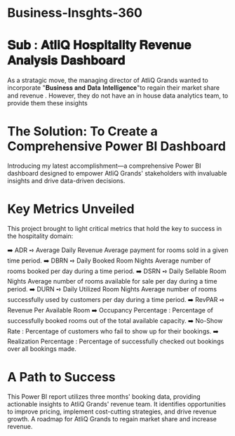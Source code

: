 # Business-Insghts-360

# 𝐒𝐮𝐛 : 𝐀𝐭𝐥𝐢𝐐 𝐇𝐨𝐬𝐩𝐢𝐭𝐚𝐥𝐢𝐭𝐲 𝐑𝐞𝐯𝐞𝐧𝐮𝐞 𝐀𝐧𝐚𝐥𝐲𝐬𝐢𝐬 𝐃𝐚𝐬𝐡𝐛𝐨𝐚𝐫𝐝

As a stratagic move, the managing director of AtliQ Grands wanted to incorporate "𝐁𝐮𝐬𝐢𝐧𝐞𝐬𝐬 𝐚𝐧𝐝 𝐃𝐚𝐭𝐚 𝐈𝐧𝐭𝐞𝐥𝐥𝐢𝐠𝐞𝐧𝐜𝐞"to regain their market share and revenue . However, they do not have an in house data analytics team, to provide them these insights

# The Solution: To Create a Comprehensive Power BI Dashboard 

Introducing my latest accomplishment—a comprehensive Power BI dashboard designed to empower AtliQ Grands' stakeholders with invaluable insights and drive data-driven decisions.

# Key Metrics Unveiled 

This project brought to light critical metrics that hold the key to success in the hospitality domain:

➡️ ADR ➺ Average Daily Revenue
Average payment for rooms sold in a given time period.
➡️ DBRN ➺ Daily Booked Room Nights
Average number of rooms booked per day during a time period.
➡️ DSRN ➺ Daily Sellable Room Nights
Average number of rooms available for sale per day during a time period.
➡️ DURN ➺ Daily Utilized Room Nights
Average number of rooms successfully used by customers per day during a time period.
➡️ RevPAR ➺ Revenue Per Available Room
➡️ Occupancy Percentage : Percentage of successfully booked rooms out of the total available capacity.
➡️ No-Show Rate : Percentage of customers who fail to show up for their bookings.
➡️ Realization Percentage : Percentage of successfully checked out bookings over all bookings made.


 #  A Path to Success
This Power BI report utilizes three months' booking data, providing actionable insights to AtliQ Grands' revenue team. It identifies opportunities to improve pricing, implement cost-cutting strategies, and drive revenue growth. A roadmap for AtliQ Grands to regain market share and increase revenue.
